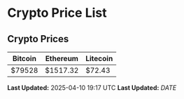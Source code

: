 # Crypto Price List

## Crypto Prices
| Bitcoin | Ethereum | Litecoin |
| ------- | -------- | -------- |
| $79528 | $1517.32 | $72.43 |
**Last Updated:** 2025-04-10 19:17 UTC
**Last Updated:** $DATE$
